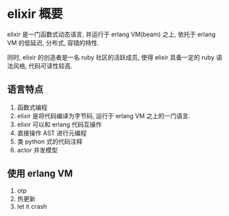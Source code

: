 # elixir 概要

elixir 是一门函数式动态语言, 并运行于 erlang VM(beam) 之上, 依托于 erlang VM 的低延迟, 分布式, 容错的特性.

同时, elixir 的创造者是一名 ruby 社区的活跃成员, 使得 elixir 具备一定的 ruby 语法风格, 代码可读性较高.

## 语言特点
1. 函数式编程
1. elixir 是将代码编译为字节码, 运行于 erlang VM 之上的一门语言.
1. elixir 可以和 erlang 代码互操作
1. 直接操作 AST 进行元编程
1. 类 python 式的代码注释
1. actor 并发模型

## 使用 erlang VM
1. otp
1. 热更新
1. let it crash
